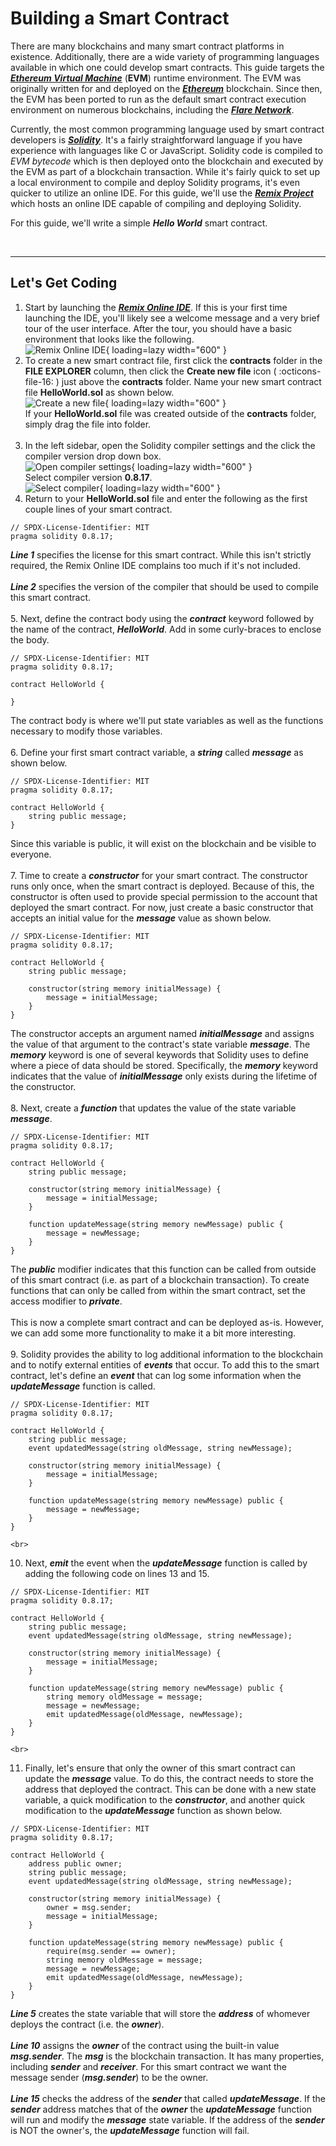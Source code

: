 # Building a Smart Contract

There are many blockchains and many smart contract platforms in existence. Additionally, there are a wide variety of programming languages available in which one could develop smart contracts. This guide targets the **_[Ethereum Virtual Machine](https://ethereum.org/en/developers/docs/evm/)_** (**EVM**) runtime environment. The EVM was originally written for and deployed on the **_[Ethereum](https://ethereum.org)_** blockchain. Since then, the EVM has been ported to run as the default smart contract execution environment on numerous blockchains, including the **_[Flare Network](https://flare.network)_**.

Currently, the most common programming language used by smart contract developers is **_[Solidity](https://soliditylang.org)_**. It's a fairly straightforward language if you have experience with languages like C or JavaScript. Solidity code is compiled to _EVM bytecode_ which is then deployed onto the blockchain and executed by the EVM as part of a blockchain transaction.  While it's fairly quick to set up a local environment to compile and deploy Solidity programs, it's even quicker to utilize an online IDE. For this guide, we'll use the **_[Remix Project](https://remix-project.org)_** which hosts an online IDE capable of compiling and deploying Solidity.

For this guide, we'll write a simple **_Hello World_** smart contract.

<br>
<hr>

## Let's Get Coding

1. Start by launching the **_[Remix Online IDE](https://remix.ethereum.org/)_**. If this is your first time launching the IDE, you'll likely see a welcome message and a very brief tour of the user interface. After the tour, you should have a basic environment that looks like the following.
    <br>
    ![Remix Online IDE](images/building_smart_contract/small/1_remix_home.png){ loading=lazy width="600" }
    <br>
2. To create a new smart contract file, first click the **contracts** folder in the **FILE EXPLORER** column, then click the **Create new file** icon ( :octicons-file-16: ) just above the **contracts** folder. Name your new smart contract file **HelloWorld.sol** as shown below.
    <br>
    ![Create a new file](images/building_smart_contract/small/2_create_new_file.png){ loading=lazy width="600" }
    <br>
If your **HelloWorld.sol** file was created outside of the **contracts** folder, simply drag the file into folder.
    <br><br>
3. In the left sidebar, open the Solidity compiler settings and the click the compiler version drop down box.
    <br>
    ![Open compiler settings](images/building_smart_contract/small/3_open_solidity_settings.png){ loading=lazy width="600" }
    <br>
Select compiler version **0.8.17**.
    <br>
    ![Select compiler](images/building_smart_contract/small/4_select_compiler.png){ loading=lazy width="600" }
    <br>
4. Return to your **HelloWorld.sol** file and enter the following as the first couple lines of your smart contract.
```solidity title="HelloWorld.sol" linenums="1"
// SPDX-License-Identifier: MIT
pragma solidity 0.8.17;
```
**_Line 1_** specifies the license for this smart contract. While this isn't strictly required, the Remix Online IDE complains too much if it's not included.<br><br>
**_Line 2_** specifies the version of the compiler that should be used to compile this smart contract.
    <br><br>
5. Next, define the contract body using the **_contract_** keyword followed by the name of the contract, **_HelloWorld_**. Add in some curly-braces to enclose the body.
```solidity title="HelloWorld.sol" linenums="1" hl_lines="4-6"
// SPDX-License-Identifier: MIT
pragma solidity 0.8.17;

contract HelloWorld {

}
```
The contract body is where we'll put state variables as well as the functions necessary to modify those variables.
    <br><br>
6. Define your first smart contract variable, a **_string_** called **_message_** as shown below.
```solidity title="HelloWorld.sol" linenums="1" hl_lines="5"
// SPDX-License-Identifier: MIT
pragma solidity 0.8.17;

contract HelloWorld {
    string public message;
}
```
Since this variable is public, it will exist on the blockchain and be visible to everyone.
    <br><br>
7. Time to create a **_constructor_** for your smart contract. The constructor runs only once, when the smart contract is deployed. Because of this, the constructor is often used to provide special permission to the account that deployed the smart contract. For now, just create a basic constructor that accepts an initial value for the **_message_** value as shown below.
```solidity title="HelloWorld.sol" linenums="1" hl_lines="7-9"
// SPDX-License-Identifier: MIT
pragma solidity 0.8.17;

contract HelloWorld {
    string public message;

    constructor(string memory initialMessage) {
        message = initialMessage;
    }
}
```
The constructor accepts an argument named **_initialMessage_** and assigns the value of that argument to the contract's state variable **_message_**.  The **_memory_** keyword is one of several keywords that Solidity uses to define where a piece of data should be stored. Specifically, the **_memory_** keyword indicates that the value of **_initialMessage_** only exists during the lifetime of the constructor. 
    <br><br>
8. Next, create a **_function_** that updates the value of the state variable **_message_**.
```solidity title="HelloWorld.sol" linenums="1" hl_lines="11-13"
// SPDX-License-Identifier: MIT
pragma solidity 0.8.17;

contract HelloWorld {
    string public message;

    constructor(string memory initialMessage) {
        message = initialMessage;
    }

    function updateMessage(string memory newMessage) public {
        message = newMessage;
    }
}
```
The **_public_** modifier indicates that this function can be called from outside of this smart contract (i.e. as part of a blockchain transaction). To create functions that can only be called from within the smart contract, set the access modifier to **_private_**.
<br><br>
This is now a complete smart contract and can be deployed as-is.  However, we can add some more functionality to make it a bit more interesting.
    <br><br>
9. Solidity provides the ability to log additional information to the blockchain and to notify external entities of **_events_** that occur. To add this to the smart contract, let's define an **_event_** that can log some information when the **_updateMessage_** function is called.
```solidity title="HelloWorld.sol" linenums="1" hl_lines="6"
// SPDX-License-Identifier: MIT
pragma solidity 0.8.17;

contract HelloWorld {
    string public message;
    event updatedMessage(string oldMessage, string newMessage);

    constructor(string memory initialMessage) {
        message = initialMessage;
    }

    function updateMessage(string memory newMessage) public {
        message = newMessage;
    }
}
```
    <br>
10. Next, **_emit_** the event when the **_updateMessage_** function is called by adding the following code on lines 13 and 15.
```solidity title="HelloWorld.sol" linenums="1" hl_lines="13 15"
// SPDX-License-Identifier: MIT
pragma solidity 0.8.17;

contract HelloWorld {
    string public message;
    event updatedMessage(string oldMessage, string newMessage);

    constructor(string memory initialMessage) {
        message = initialMessage;
    }

    function updateMessage(string memory newMessage) public {
        string memory oldMessage = message;
        message = newMessage;
        emit updatedMessage(oldMessage, newMessage);
    }
}
```
    <br>
11. Finally, let's ensure that only the owner of this smart contract can update the **_message_** value. To do this, the contract needs to store the address that deployed the contract. This can be done with a new state variable, a quick modification to the **_constructor_**, and another quick modification to the **_updateMessage_** function as shown below.
```solidity title="HelloWorld.sol" linenums="1" hl_lines="5 10 15"
// SPDX-License-Identifier: MIT
pragma solidity 0.8.17;

contract HelloWorld {
    address public owner;
    string public message;
    event updatedMessage(string oldMessage, string newMessage);

    constructor(string memory initialMessage) {
        owner = msg.sender;
        message = initialMessage;
    }

    function updateMessage(string memory newMessage) public {
        require(msg.sender == owner);
        string memory oldMessage = message;
        message = newMessage;
        emit updatedMessage(oldMessage, newMessage);
    }
}
```
**_Line 5_** creates the state variable that will store the **_address_** of whomever deploys the contract (i.e. the **_owner_**). 
<br><br>
**_Line 10_** assigns the **_owner_** of the contract using the built-in value **_msg.sender_**. The **_msg_** is the blockchain transaction. It has many properties, including **_sender_** and **_receiver_**. For this smart contract we want the message sender (**_msg.sender_**) to be the owner.
<br><br>
**_Line 15_** checks the address of the **_sender_** that called **_updateMessage_**. If the **_sender_** address matches that of the **_owner_** the **_updateMessage_** function will run and modify the **_message_** state variable. If the address of the **_sender_** is NOT the owner's, the **_updateMessage_** function will fail.
<br><br>